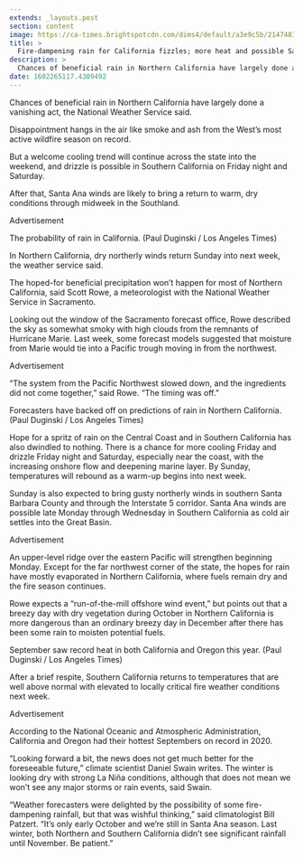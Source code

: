 ```yaml
--- 
extends: _layouts.post 
section: content 
image: https://ca-times.brightspotcdn.com/dims4/default/a3e9c5b/2147483647/strip/true/crop/5100x2678+0+313/resize/1200x630!/quality/90/?url=https%3A%2F%2Fcalifornia-times-brightspot.s3.amazonaws.com%2Fc3%2Fc9%2F571f9d64483398f451eb732fb0f5%2Fla-smoky-air-sun-and-palms.jpg 
title: > 
  Fire-dampening rain for California fizzles; more heat and possible Santa Ana winds are on the way 
description: > 
  Chances of beneficial rain in Northern California have largely done a vanishing act, the National Weather Service said.But a welcome cooling trend will continue across the state into the weekend, and drizzle is possible in Southern California on Friday night and Saturday.(Paul Duginski / Los Angeles Times)In Northern California, dry northerly winds return Sunday into next week, the weather service said.Sunday is also expected to bring gusty northerly winds in southern Santa Barbara County and through the Interstate 5 corridor.Santa Ana winds are possible late Monday through Wednesday in Southern California as cold air settles into the Great Basin. 
date: 1602265117.4309492 
--- 
```

Chances of beneficial rain in Northern California have largely done a vanishing act, the National Weather Service said.

Disappointment hangs in the air like smoke and ash from the West’s most active wildfire season on record.

But a welcome cooling trend will continue across the state into the weekend, and drizzle is possible in Southern California on Friday night and Saturday.

After that, Santa Ana winds are likely to bring a return to warm, dry conditions through midweek in the Southland.

Advertisement

The probability of rain in California. (Paul Duginski / Los Angeles Times)

In Northern California, dry northerly winds return Sunday into next week, the weather service said.

The hoped-for beneficial precipitation won’t happen for most of Northern California, said Scott Rowe, a meteorologist with the National Weather Service in Sacramento.

Looking out the window of the Sacramento forecast office, Rowe described the sky as somewhat smoky with high clouds from the remnants of Hurricane Marie. Last week, some forecast models suggested that moisture from Marie would tie into a Pacific trough moving in from the northwest.

Advertisement

“The system from the Pacific Northwest slowed down, and the ingredients did not come together,” said Rowe. “The timing was off.”

Forecasters have backed off on predictions of rain in Northern California. (Paul Duginski / Los Angeles Times)

Hope for a spritz of rain on the Central Coast and in Southern California has also dwindled to nothing. There is a chance for more cooling Friday and drizzle Friday night and Saturday, especially near the coast, with the increasing onshore flow and deepening marine layer. By Sunday, temperatures will rebound as a warm-up begins into next week.

Sunday is also expected to bring gusty northerly winds in southern Santa Barbara County and through the Interstate 5 corridor. Santa Ana winds are possible late Monday through Wednesday in Southern California as cold air settles into the Great Basin.

Advertisement

An upper-level ridge over the eastern Pacific will strengthen beginning Monday. Except for the far northwest corner of the state, the hopes for rain have mostly evaporated in Northern California, where fuels remain dry and the fire season continues.

Rowe expects a “run-of-the-mill offshore wind event,” but points out that a breezy day with dry vegetation during October in Northern California is more dangerous than an ordinary breezy day in December after there has been some rain to moisten potential fuels.

September saw record heat in both California and Oregon this year. (Paul Duginski / Los Angeles Times)

After a brief respite, Southern California returns to temperatures that are well above normal with elevated to locally critical fire weather conditions next week.

Advertisement

According to the National Oceanic and Atmospheric Administration, California and Oregon had their hottest Septembers on record in 2020.

“Looking forward a bit, the news does not get much better for the foreseeable future,” climate scientist Daniel Swain writes. The winter is looking dry with strong La Niña conditions, although that does not mean we won’t see any major storms or rain events, said Swain.

“Weather forecasters were delighted by the possibility of some fire-dampening rainfall, but that was wishful thinking,” said climatologist Bill Patzert. “It’s only early October and we’re still in Santa Ana season. Last winter, both Northern and Southern California didn’t see significant rainfall until November. Be patient.”

